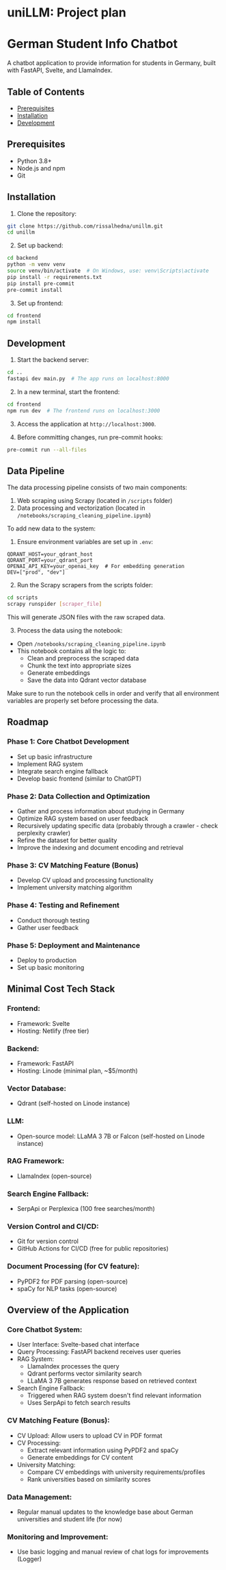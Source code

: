 # uniLLM: Project plan

# German Student Info Chatbot

A chatbot application to provide information for students in Germany, built with FastAPI, Svelte, and LlamaIndex.

## Table of Contents

- [Prerequisites](#prerequisites)
- [Installation](#installation)
- [Development](#development)

## Prerequisites

- Python 3.8+
- Node.js and npm
- Git

## Installation

1. Clone the repository:

```bash
git clone https://github.com/rissalhedna/unillm.git
cd unillm
```

2. Set up backend:

```bash
cd backend
python -m venv venv
source venv/bin/activate  # On Windows, use: venv\Scripts\activate
pip install -r requirements.txt
pip install pre-commit
pre-commit install
```

3. Set up frontend:

```bash
cd frontend
npm install
```

## Development

1. Start the backend server:

```bash
cd ..
fastapi dev main.py  # The app runs on localhost:8000
```

2. In a new terminal, start the frontend:

```bash
cd frontend
npm run dev  # The frontend runs on localhost:3000
```

3. Access the application at `http://localhost:3000`.

4. Before committing changes, run pre-commit hooks:

```bash
pre-commit run --all-files
```

## Data Pipeline

The data processing pipeline consists of two main components:

1. Web scraping using Scrapy (located in `/scripts` folder)
2. Data processing and vectorization (located in `/notebooks/scraping_cleaning_pipeline.ipynb`)

To add new data to the system:

1. Ensure environment variables are set up in `.env`:

```
QDRANT_HOST=your_qdrant_host
QDRANT_PORT=your_qdrant_port
OPENAI_API_KEY=your_openai_key  # For embedding generation
DEV=["prod", "dev"]
```

2. Run the Scrapy scrapers from the scripts folder:

```bash
cd scripts
scrapy runspider [scraper_file]
```

This will generate JSON files with the raw scraped data.

3. Process the data using the notebook:

- Open `/notebooks/scraping_cleaning_pipeline.ipynb`
- This notebook contains all the logic to:
  - Clean and preprocess the scraped data
  - Chunk the text into appropriate sizes
  - Generate embeddings
  - Save the data into Qdrant vector database

Make sure to run the notebook cells in order and verify that all environment variables are properly set before processing the data.

## Roadmap

### Phase 1: Core Chatbot Development

- Set up basic infrastructure
- Implement RAG system
- Integrate search engine fallback
- Develop basic frontend (similar to ChatGPT)

### Phase 2: Data Collection and Optimization

- Gather and process information about studying in Germany
- Optimize RAG system based on user feedback
- Recursively updating specific data (probably through a crawler - check perplexity crawler)
- Refine the dataset for better quality
- Improve the indexing and document encoding and retrieval

### Phase 3: CV Matching Feature (Bonus)

- Develop CV upload and processing functionality
- Implement university matching algorithm

### Phase 4: Testing and Refinement

- Conduct thorough testing
- Gather user feedback

### Phase 5: Deployment and Maintenance

- Deploy to production
- Set up basic monitoring

## Minimal Cost Tech Stack

### Frontend:

- Framework: Svelte
- Hosting: Netlify (free tier)

### Backend:

- Framework: FastAPI
- Hosting: Linode (minimal plan, ~$5/month)

### Vector Database:

- Qdrant (self-hosted on Linode instance)

### LLM:

- Open-source model: LLaMA 3 7B or Falcon (self-hosted on Linode instance)

### RAG Framework:

- LlamaIndex (open-source)

### Search Engine Fallback:

- SerpApi or Perplexica (100 free searches/month)

### Version Control and CI/CD:

- Git for version control
- GitHub Actions for CI/CD (free for public repositories)

### Document Processing (for CV feature):

- PyPDF2 for PDF parsing (open-source)
- spaCy for NLP tasks (open-source)

## Overview of the Application

### Core Chatbot System:

- User Interface: Svelte-based chat interface
- Query Processing: FastAPI backend receives user queries
- RAG System:
  - LlamaIndex processes the query
  - Qdrant performs vector similarity search
  - LLaMA 3 7B generates response based on retrieved context
- Search Engine Fallback:
  - Triggered when RAG system doesn't find relevant information
  - Uses SerpApi to fetch search results

### CV Matching Feature (Bonus):

- CV Upload: Allow users to upload CV in PDF format
- CV Processing:
  - Extract relevant information using PyPDF2 and spaCy
  - Generate embeddings for CV content
- University Matching:
  - Compare CV embeddings with university requirements/profiles
  - Rank universities based on similarity scores

### Data Management:

- Regular manual updates to the knowledge base about German universities and student life (for now)

### Monitoring and Improvement:

- Use basic logging and manual review of chat logs for improvements (Logger)
